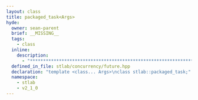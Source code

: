 ```yaml
---
layout: class
title: packaged_task<Args>
hyde:
  owner: sean-parent
  brief: __MISSING__
  tags:
    - class
  inline:
    description:
      - "***********************************************************************************************"
  defined_in_file: stlab/concurrency/future.hpp
  declaration: "template <class... Args>\nclass stlab::packaged_task;"
  namespace:
    - stlab
    - v2_1_0
---
```

